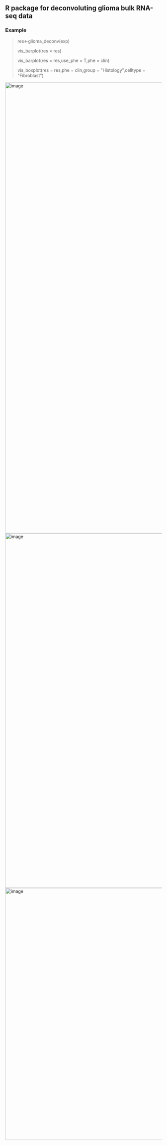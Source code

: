## R package for deconvoluting glioma bulk RNA-seq data
### Example
> res<-glioma_deconv(exp)
> 
> vis_barplot(res = res)
> 
> vis_barplot(res = res,use_phe = T,phe = clin)
> 
> vis_boxplot(res = res,phe = clin,group = "Histology",celltype = "Fibroblast")

<img width="1445" alt="image" src="https://github.com/user-attachments/assets/e033e62d-7b9b-4a53-b2fb-02353b3fdc5e">

<img width="1137" alt="image" src="https://github.com/user-attachments/assets/f0cb6828-b2ef-484d-ab30-4c76aafc48cf">

<img width="808" alt="image" src="https://github.com/user-attachments/assets/59d504ff-2508-4561-ad4c-b361e053d697">


